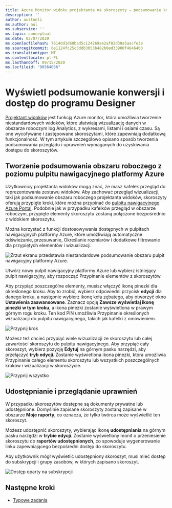 ```yaml
---
title: Azure Monitor widoku projektanta na skoroszyty — podsumowanie konwersji i dostęp
description: ''
author: austonli
ms.author: aul
ms.subservice: ''
ms.topic: conceptual
ms.date: 02/07/2020
ms.openlocfilehash: 7614dd1d60bad5c124269ae2af02d30a5aacfe3e
ms.sourcegitcommit: 6e1124fc25c3ddb3053b482b0ed33900f46464b3
ms.translationtype: MT
ms.contentlocale: pl-PL
ms.lasthandoff: 09/15/2020
ms.locfileid: "90564036"
---
```

# <a name="view-designer-to-workbooks-conversion-summary-and-access"></a>Wyświetl podsumowanie konwersji i dostęp do programu Designer
[Projektant widoków](view-designer.md) jest funkcją Azure monitor, która umożliwia tworzenie niestandardowych widoków, które ułatwiają wizualizację danych w obszarze roboczym log Analytics, z wykresami, listami i osiami czasu. Są one wycofywane i zastępowane skoroszytami, które zapewniają dodatkową funkcjonalność. W tym artykule szczegółowo opisano sposób tworzenia podsumowania przeglądu i uprawnień wymaganych do uzyskiwania dostępu do skoroszytów.

## <a name="creating-your-workspace-summary-from-azure-dashboard"></a>Tworzenie podsumowania obszaru roboczego z poziomu pulpitu nawigacyjnego platformy Azure
Użytkownicy projektanta widoków mogą znać, że masz kafelek przegląd do reprezentowania zestawu widoków. Aby zachować przegląd wizualizacji, taki jak podsumowanie obszaru roboczego projektanta widoków, skoroszyty oferują przypięte kroki, które można przypinać do [pulpitu nawigacyjnego Azure Portal](../../azure-portal/azure-portal-dashboards.md). Podobnie jak w przypadku kafelków przegląd w obszarze roboczym, przypięte elementy skoroszytu zostaną połączone bezpośrednio z widokiem skoroszytu.

Można korzystać z funkcji dostosowywania dostępnych w pulpitach nawigacyjnych platformy Azure, które umożliwiają automatyczne odświeżanie, przesuwanie, Określanie rozmiarów i dodatkowe filtrowanie dla przypiętych elementów i wizualizacji. 

![Zrzut ekranu przedstawia niestandardowe podsumowanie obszaru pulpit nawigacyjny platformy Azure.](media/view-designer-conversion-access/dashboard.png)

Utwórz nowy pulpit nawigacyjny platformy Azure lub wybierz istniejący pulpit nawigacyjny, aby rozpocząć Przypinanie elementów z skoroszytów.

Aby przypiąć poszczególne elementy, musisz włączyć ikonę pinezki dla określonego kroku. Aby to zrobić, wybierz odpowiedni przycisk **edycji** dla danego kroku, a następnie wybierz ikonę koła zębatego, aby otworzyć okno **Ustawienia zaawansowane**. Zaznacz opcję **Zawsze wyświetlaj ikonę pinezki w tym kroku**, a ikona pinezki zostanie wyświetlona w prawym górnym rogu kroku. Ten kod PIN umożliwia Przypinanie określonych wizualizacji do pulpitu nawigacyjnego, takich jak kafelki z omówieniem.

![Przypnij krok](media/view-designer-conversion-access/pin-step.png)


Możesz też chcieć przypiąć wiele wizualizacji ze skoroszytu lub całej zawartości skoroszytu do pulpitu nawigacyjnego. Aby przypiąć cały skoroszyt, wybierz pozycję **Edytuj** na górnym pasku narzędzi, aby przełączyć **tryb edycji**. Zostanie wyświetlona ikona pinezki, która umożliwia Przypinanie całego elementu skoroszytu lub wszystkich poszczególnych kroków i wizualizacji w skoroszycie.

![Przypnij wszystko](media/view-designer-conversion-access/pin-all.png)



## <a name="sharing-and-viewing-permissions"></a>Udostępnianie i przeglądanie uprawnień 
W przypadku skoroszytów dostępne są dokumenty prywatne lub udostępnione. Domyślnie zapisane skoroszyty zostaną zapisane w obszarze **Moje raporty**, co oznacza, że tylko twórca może wyświetlić ten skoroszyt.

Możesz udostępnić skoroszyty, wybierając ikonę **udostępniania** na górnym pasku narzędzi w **trybie edycji**. Zostanie wyświetlony monit o przeniesienie skoroszytu do **raportów udostępnionych**, co spowoduje wygenerowanie linku zapewniającego bezpośredni dostęp do skoroszytu.

Aby użytkownik mógł wyświetlić udostępniony skoroszyt, musi mieć dostęp do subskrypcji i grupy zasobów, w których zapisano skoroszyt.

![Dostęp oparty na subskrypcji](media/view-designer-conversion-access/subscription-access.png)

## <a name="next-steps"></a>Następne kroki

- [Typowe zadania](view-designer-conversion-tasks.md)